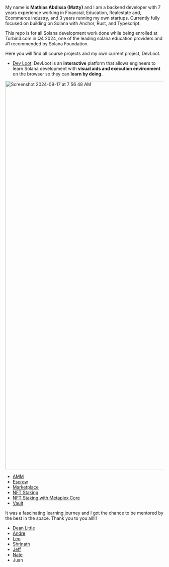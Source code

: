 My name is **Mathias Abdissa (Matty)** and I am a backend developer with 7 years experience working in Financial, Education, Realestate and, Ecommerce industry, and 3 years running my own startups. Currently fully focused on building on Solana with Anchor, Rust, and Typescript.

This repo is for all Solana development work done while being enrolled at Turbin3.com in Q4 2024, one of the leading solana education providers and #1 recommended by Solana Foundation.

Here you will find all course projects and my own current project, DevLoot.

- [Dev Loot](https://github.com/matiman/Q3T_Sol_Matty/tree/main/capstone_DevLoot): DevLoot is an **interactive** platform that allows engineers to learn Solana development with **visual aids and execution environment** on the browser so they can **learn by doing.**

<img width="1235" alt="Screenshot 2024-09-17 at 7 56 48 AM" src="https://github.com/user-attachments/assets/bdfbd7ae-6c2e-461a-8d21-42d77271e91b">

- [AMM](https://github.com/matiman/Q3T_Sol_Matty/tree/main/amm)
- [Escrow](https://github.com/matiman/Q3T_Sol_Matty/tree/main/anchor-escrow)
- [Marketplace](https://github.com/matiman/Q3T_Sol_Matty/tree/main/anchor-marketplace)
- [NFT Staking](https://github.com/matiman/Q3T_Sol_Matty/tree/main/nft-staking) 
- [NFT Staking with Metaplex Core](https://github.com/matiman/Q3T_Sol_Matty/tree/main/nft-staking-leo)
- [Vault](https://github.com/matiman/Q3T_Sol_Matty/tree/main/anchor_vault_q3_2024)

It was a fascinating learning journey and I got the chance to be mentored by the best in the space. Thank you to you all!!!
 - [Dean Little](https://github.com/deanmlittle/)
 - [Andre](https://github.com/ASCorreia)
 - [Leo](https://github.com/L0STE)
 - [Shrinath](https://github.com/ShrinathNR/rust_learning)
 - [Jeff](https://x.com/japarjam)
 - [Nate](https://x.com/qubitn8)
 - Juan 

